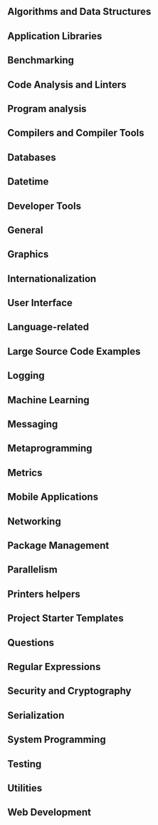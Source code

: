 ## Algorithms and Data Structures


## Application Libraries


## Benchmarking


## Code Analysis and Linters


## Program analysis


## Compilers and Compiler Tools


## Databases


## Datetime


## Developer Tools


## General


## Graphics


## Internationalization


## User Interface


## Language-related


## Large Source Code Examples


## Logging


## Machine Learning


## Messaging


## Metaprogramming


## Metrics


## Mobile Applications


## Networking


## Package Management


## Parallelism


## Printers helpers


## Project Starter Templates


## Questions


## Regular Expressions


## Security and Cryptography


## Serialization


## System Programming


## Testing


## Utilities


## Web Development


